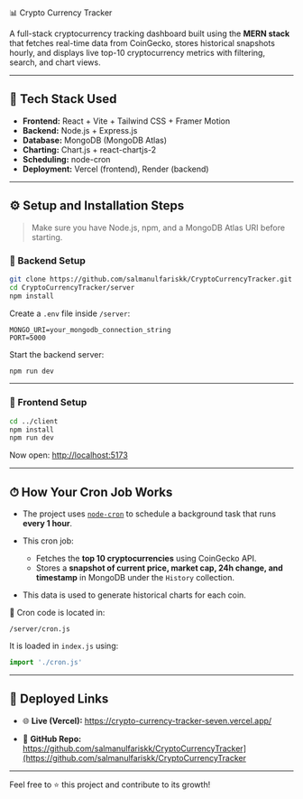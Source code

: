 📊 Crypto Currency Tracker

 A full-stack cryptocurrency tracking dashboard built using the **MERN stack** that fetches real-time data from CoinGecko, stores historical snapshots hourly, and displays live top-10 cryptocurrency metrics with filtering, search, and chart views.

---

## 🧰 Tech Stack Used

- **Frontend:** React + Vite + Tailwind CSS + Framer Motion  
- **Backend:** Node.js + Express.js  
- **Database:** MongoDB (MongoDB Atlas)  
- **Charting:** Chart.js + react-chartjs-2  
- **Scheduling:** node-cron  
- **Deployment:** Vercel (frontend), Render (backend)

---

## ⚙️ Setup and Installation Steps

> Make sure you have Node.js, npm, and a MongoDB Atlas URI before starting.

### 🔧 Backend Setup

```bash
git clone https://github.com/salmanulfariskk/CryptoCurrencyTracker.git
cd CryptoCurrencyTracker/server
npm install
````

Create a `.env` file inside `/server`:

```
MONGO_URI=your_mongodb_connection_string
PORT=5000
```

Start the backend server:

```bash
npm run dev
```

---

### 🎨 Frontend Setup

```bash
cd ../client
npm install
npm run dev
```

Now open: [http://localhost:5173](http://localhost:5173)

---

## ⏱ How Your Cron Job Works

* The project uses [`node-cron`](https://www.npmjs.com/package/node-cron) to schedule a background task that runs **every 1 hour**.
* This cron job:

  * Fetches the **top 10 cryptocurrencies** using CoinGecko API.
  * Stores a **snapshot of current price, market cap, 24h change, and timestamp** in MongoDB under the `History` collection.
* This data is used to generate historical charts for each coin.

📁 Cron code is located in:

```
/server/cron.js
```

It is loaded in `index.js` using:

```js
import './cron.js'
```

---

## 🔗 Deployed Links

* 🌐 **Live (Vercel):**
  https://crypto-currency-tracker-seven.vercel.app/


* 📂 **GitHub Repo:**
  https://github.com/salmanulfariskk/CryptoCurrencyTracker](https://github.com/salmanulfariskk/CryptoCurrencyTracker

---

Feel free to ⭐️ this project and contribute to its growth!

```


